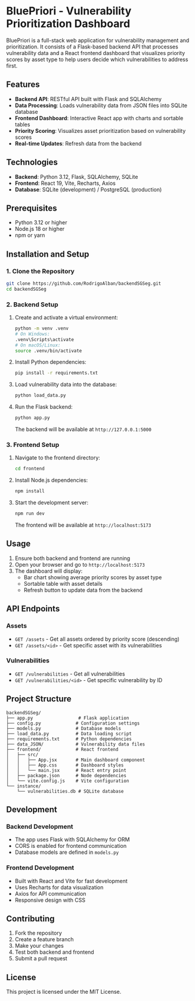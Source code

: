 # BluePriori - Vulnerability Prioritization Dashboard

BluePriori is a full-stack web application for vulnerability management and prioritization. It consists of a Flask-based backend API that processes vulnerability data and a React frontend dashboard that visualizes priority scores by asset type to help users decide which vulnerabilities to address first.

## Features

- **Backend API**: RESTful API built with Flask and SQLAlchemy
- **Data Processing**: Loads vulnerability data from JSON files into SQLite database
- **Frontend Dashboard**: Interactive React app with charts and sortable tables
- **Priority Scoring**: Visualizes asset prioritization based on vulnerability scores
- **Real-time Updates**: Refresh data from the backend

## Technologies

- **Backend**: Python 3.12, Flask, SQLAlchemy, SQLite
- **Frontend**: React 19, Vite, Recharts, Axios
- **Database**: SQLite (development) / PostgreSQL (production)

## Prerequisites

- Python 3.12 or higher
- Node.js 18 or higher
- npm or yarn

## Installation and Setup

### 1. Clone the Repository

```bash
git clone https://github.com/RodrigoAlban/backendSGSeg.git
cd backendSGSeg
```

### 2. Backend Setup

1. Create and activate a virtual environment:
   ```bash
   python -m venv .venv
   # On Windows:
   .venv\Scripts\activate
   # On macOS/Linux:
   source .venv/bin/activate
   ```

2. Install Python dependencies:
   ```bash
   pip install -r requirements.txt
   ```

3. Load vulnerability data into the database:
   ```bash
   python load_data.py
   ```

4. Run the Flask backend:
   ```bash
   python app.py
   ```
   The backend will be available at `http://127.0.0.1:5000`

### 3. Frontend Setup

1. Navigate to the frontend directory:
   ```bash
   cd frontend
   ```

2. Install Node.js dependencies:
   ```bash
   npm install
   ```

3. Start the development server:
   ```bash
   npm run dev
   ```
   The frontend will be available at `http://localhost:5173`

## Usage

1. Ensure both backend and frontend are running
2. Open your browser and go to `http://localhost:5173`
3. The dashboard will display:
   - Bar chart showing average priority scores by asset type
   - Sortable table with asset details
   - Refresh button to update data from the backend

## API Endpoints

### Assets
- `GET /assets` - Get all assets ordered by priority score (descending)
- `GET /assets/<id>` - Get specific asset with its vulnerabilities

### Vulnerabilities
- `GET /vulnerabilities` - Get all vulnerabilities
- `GET /vulnerabilities/<id>` - Get specific vulnerability by ID

## Project Structure

```
backendSGSeg/
├── app.py                 # Flask application
├── config.py             # Configuration settings
├── models.py             # Database models
├── load_data.py          # Data loading script
├── requirements.txt      # Python dependencies
├── data_JSON/            # Vulnerability data files
├── frontend/             # React frontend
│   ├── src/
│   │   ├── App.jsx       # Main dashboard component
│   │   ├── App.css       # Dashboard styles
│   │   └── main.jsx      # React entry point
│   ├── package.json      # Node dependencies
│   └── vite.config.js    # Vite configuration
└── instance/
    └── vulnerabilities.db # SQLite database
```

## Development

### Backend Development
- The app uses Flask with SQLAlchemy for ORM
- CORS is enabled for frontend communication
- Database models are defined in `models.py`

### Frontend Development
- Built with React and Vite for fast development
- Uses Recharts for data visualization
- Axios for API communication
- Responsive design with CSS

## Contributing

1. Fork the repository
2. Create a feature branch
3. Make your changes
4. Test both backend and frontend
5. Submit a pull request

## License

This project is licensed under the MIT License.
